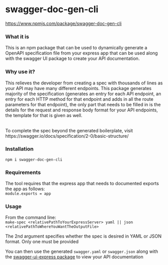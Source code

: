# swagger-doc-gen-cli

https://www.npmjs.com/package/swagger-doc-gen-cli

### What it is

This is an npm package that can be used to dynamically generate a OpenAPI specification file from your express app that can be used along with the swagger UI package to create your API documentation. 

### Why use it?
This relieves the developer from creating a spec with thousands of lines as your API may have many different endpoints. This package generates majority of the specification (generates an entry for each API endpoint, an entry for each HTTP method for that endpoint and adds in all the route parameters for that endpoint), the only part that needs to be filled in is the details for the request and response body format for your API endpoints, the template for that is given as well.

<br/>
To complete the spec beyond the generated boilerplate, visit https://swagger.io/docs/specification/2-0/basic-structure/

### Installation

```npm i swagger-doc-gen-cli```

### Requirements
The tool requires that the express app that needs to documented exports the app as follows: <br/>
```module.exports = app```

### Usage
From the command line: <br/>
```make-spec <relativePathToYourExpressServer> yaml || json <relativePathToWhereYouWantTheOutputFile>```

The 2nd argument specifies whether the spec is desired in YAML or JSON format. Only one must be provided

You can then use the generated ```swagger.yaml``` or ```swagger.json``` along with the [swagger-ui-express package](https://www.npmjs.com/package/swagger-ui-express) to view your API documentation
